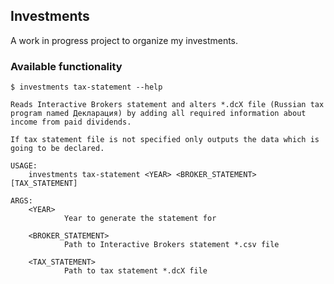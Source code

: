 ## Investments

A work in progress project to organize my investments.

### Available functionality

    $ investments tax-statement --help
    
    Reads Interactive Brokers statement and alters *.dcX file (Russian tax program named Декларация) by adding all required information about income from paid dividends.
    
    If tax statement file is not specified only outputs the data which is going to be declared.
    
    USAGE:
        investments tax-statement <YEAR> <BROKER_STATEMENT> [TAX_STATEMENT]
    
    ARGS:
        <YEAR>
                Year to generate the statement for
    
        <BROKER_STATEMENT>
                Path to Interactive Brokers statement *.csv file
    
        <TAX_STATEMENT>
                Path to tax statement *.dcX file

